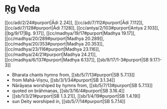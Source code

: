 # Ṛg Veda

[[cc/adi/2/24#purport|Ādi 2.24]], [[cc/adi/7/112#purport|Ādi 7.112]], [[cc/adi/7/128#purport|Ādi 7.128]], [[cc/antya/2/103#purport|Antya 2.103]], [[bg/9/17|Bg. 9.17]], [[cc/madhya/19/17#purport|Madhya 19.17]], [[cc/madhya/20/289#purport|Madhya 20.289]], [[cc/madhya/20/353#purport|Madhya 20.353]], [[cc/madhya/23/116#purport|Madhya 23.116]], [[cc/madhya/24/21#purport|Madhya 24.21]], [[cc/madhya/6/137#purport|Madhya 6.137]], [[sb/9/17/1-3#purport|SB 9.17.1-3]]

* Bharata chants hymns from, [[sb/5/7/13#purport|SB 5.7.13]]
* from Mahā-Viṣṇu, [[sb/3/1/34#purport|SB 3.1.34]]
* Nārāyaṇa worshiped by hymns from, [[sb/5/7/13#purport|SB 5.7.13]]
* quoted on brāhmaṇas, [[sb/3/16/4#purport|SB 3.16.4]]
*  [[sb/1/3/21#purport|SB 1.3.21]], [[sb/1/4/19#purport|SB 1.4.19]]
* sun Deity worshiped in, [[sb/5/7/14#purport|SB 5.7.14]]
